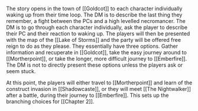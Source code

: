 The story opens in the town of [[Goldcot]] to each character individually waking up from their time loop. The DM is to describe the last thing they remember, a fight between the PCs and a high levelled necromancer. The DM is to go through each character individually, ask the player to describe their PC and their reaction to waking up. The players will then be presented with the map of the [[Lake of Storms]] and the party will be offered free reign to do as they please. They essentially have three options. Gather information and recuperate in [[Goldcot]], take the easy journey around to [[Mortherpoint]], or take the longer, more difficult journey to [[Emberfire]]. The DM is not to directly present these options unless the players ask or seem stuck. 

At this point, the players will either travel to [[Mortherpoint]] and learn of the construct invasion in [[Shadowcaste]], or they will meet [[The Nightwalker]] after a battle, during their journey to [[Emberfire]]. This sets up the branching choices for [[Chapter 2]].